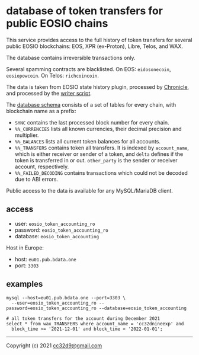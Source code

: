 # database of token transfers for public EOSIO chains

This service provides access to the full history of token transfers for several public EOSIO blockchains: EOS, XPR (ex-Proton), Libre, Telos, and WAX. 

The database contains irreversible transactions only.

Several spamming contracts are blacklisted. On EOS: `eidosonecoin`, `eosiopowcoin`. On Telos: `richcoincoin`.

The data is taken from EOSIO state history plugin, processed by [Chronicle](https://github.com/EOSChronicleProject), and processed by the [writer script](https://github.com/cc32d9/eosio_token_accounting). 

The [database schema](https://github.com/cc32d9/eosio_token_accounting/blob/master/eosio_token_accounting_tables.psql) consists of a set of tables for every chain, with blockchain name as a prefix: 

* `SYNC` contains the last processed block number for every chain.
* `%%_CURRENCIES` lists all known currencies, their decimal precision and multiplier.
* `%%_BALANCES` lists all current token balances for all accounts.
* `%%_TRANSFERS` contains token all transfers. It is indexed by `account_name`, which is either receiver or sender of a token, and `delta` defines if the token is transferred in or out. `other_party` is the sender or receiver account, respectively.
* `%%_FAILED_DECODING` contains transactions which could not be decoded due to ABI errors.


Public access to the data is available for any MySQL/MariaDB client. 

## access

* user: `eosio_token_accounting_ro`
* password: `eosio_token_accounting_ro`
* database: `eosio_token_accounting`

Host in Europe:

* host: `eu01.pub.bdata.one`
* port: `3303`


## examples

```
mysql --host=eu01.pub.bdata.one --port=3303 \
  --user=eosio_token_accounting_ro --password=eosio_token_accounting_ro --database=eosio_token_accounting

# all token transfers for the account during December 2021
select * from wax_TRANSFERS where account_name = 'cc32dnineexp' and 
  block_time >= '2021-12-01' and block_time < '2022-01-01';

```



---
Copyright (c) 2021 cc32d9@gmail.com
